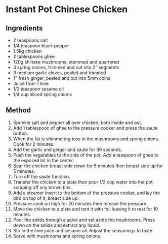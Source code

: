 # Instant Pot Chinese Chicken

## Ingredients

- 2 teaspoons salt
- 1/4 teaspoon black pepper
- 1.5kg chicken
- 2 tablespoons ghee
- 120g shiitake mushrooms, stemmed and quartered
- 3 spring onions, trimmed and cut into 2" segments
- 3 medium garlic cloves, pealed and trimmed
- 1" fresh ginger, peeled and cut into 5mm coins
- Juice from 1 lime
- 1/2 teaspoon sesame oil
- 1/4 cup sliced spring onions

## Method

1. Sprinkle salt and pepper all over chicken, both inside and out.
2. Add 1 tablespoon of ghee to the pressure cooker and press the saute button.
3. When the fat is shimmering toss in the mushrooms and spring onions. Cook for 2 minutes.
4. Add the garlic and ginger and saute for 30 seconds.
5. Push the vegetables to the side of the pot. Add a teaspoon of ghee to the exposed bit in the center.
6. Sear the chicken breast side down for 5 minutes then breast side up for 5 minutes.
7. Turn off the saute function.
8. Transfer the chicken to a plate then pour 1/2 cup water into the pot, scraping off any brown bits.
9. Add a steamer insert to the bottom of the pressure cooker, and lay the bird on top of it, breast side up.
10. Pressure cook on high for 20 minutes then release the pressure.
11. Move the chicken to a plate and tent it with foil leaving it to rest for 10 minutes.
12. Pour the solids through a seive and set aside the mushrooms. Press down on the solids and extract any liquid.
13. Stir in the lime juice and sesame oil. Adjust the seasonings to taste.
14. Serve with mushrooms and spring onions.
